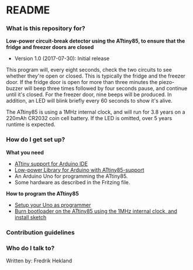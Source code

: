 # README #

### What is this repository for? ###

**Low-power circuit-break detector using the ATtiny85, to ensure that the fridge and freezer doors are closed**

* Version 1.0 (2017-07-30): Initial release

This program will, every eight seconds, check the two circuits 
to see whether they're open or closed. This is typically the fridge
and the freezer door. If the fridge door is open for more than three minutes
the piezo-buzzer will beep three times followed by four seconds pause, and continue until it's closed. 
For the freezer door, nine beeps will be produced.
In addition, an LED will blink briefly every 60 seconds to show it's alive.

The ATtiny85 is using a 1MHz internal clock, and will run for 3.8 years on 
a 220mAh CR2032 coin cell battery. If the LED is omitted, over 5 years runtime
is expected.

### How do I get set up? ###

**What you need**

* [ATtiny support for Arduino IDE](https://github.com/damellis/attiny)
* [Low-power Library for Arduino with ATtiny85-support](https://github.com/sej7278/LowPower)
* An Arduino Uno for programming the ATtiny85.
* Some hardware as described in the Fritzing file.

**How to program the ATtiny85**

* [Setup your Uno as programmer](http://highlowtech.org/?p=1706)
* [Burn bootloader on the ATtiny85 using the 1MHz internal clock, and install sketch](http://highlowtech.org/?p=1695)

### Contribution guidelines ###


### Who do I talk to? ###

Written by: Fredrik Hekland
